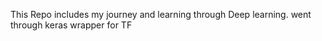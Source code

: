 This Repo includes my journey and learning through Deep learning.
went through keras wrapper for TF
